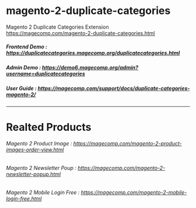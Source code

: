 # magento-2-duplicate-categories
Magento 2 Duplicate Categories Extension
https://magecomp.com/magento-2-duplicate-categories.html



##### Frontend Demo : https://duplicatecategories.magecomp.org/duplicatecategories.html
##### Admin Demo : https://demo6.magecomp.org/admin?username=duplicatecategories
##### User Guide : https://magecomp.com/support/docs/duplicate-categories-magento-2/

---------------------------------------------------------------------------------
# Realted Products 
###### Magento 2 Product Image :  https://magecomp.com/magento-2-product-images-order-view.html
###### Magento 2 Newsletter Poup :  https://magecomp.com/magento-2-newsletter-popup.html
###### Magento 2 Mobile Login Free :  https://magecomp.com/magento-2-mobile-login-free.html
